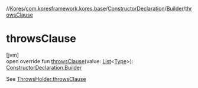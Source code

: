 //[Kores](../../../../index.md)/[com.koresframework.kores.base](../../index.md)/[ConstructorDeclaration](../index.md)/[Builder](index.md)/[throwsClause](throws-clause.md)

# throwsClause

[jvm]\
open override fun [throwsClause](throws-clause.md)(value: [List](https://kotlinlang.org/api/latest/jvm/stdlib/kotlin.collections/-list/index.html)<[Type](https://docs.oracle.com/javase/8/docs/api/java/lang/reflect/Type.html)>): [ConstructorDeclaration.Builder](index.md)

See [ThrowsHolder.throwsClause](../../-throws-holder/throws-clause.md)
